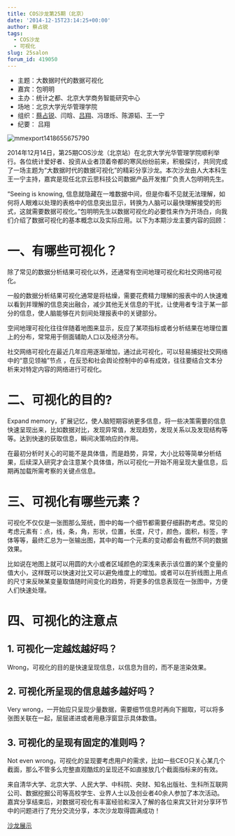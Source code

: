 ```yaml
---
title: COS沙龙第25期（北京）
date: '2014-12-15T23:14:25+00:00'
author: 蔡占锐
tags:
  - COS沙龙
  - 可视化
slug: 25salon
forum_id: 419050
---
```


  * 主题：大数据时代的数据可视化
  * 嘉宾：包明明
  * 主办：统计之都、北京大学商务智能研究中心
  * 场地：北京大学光华管理学院
  * 组织：[蔡占锐](http://weibo.com/3264504301/profile?rightmod=1&wvr=6&mod=personinfo)、闫晗、[吕翔](http://weibo.com/u/5340259059?from=myfollow_all)、冯璟烁、陈源韬、王一宁
  * 纪要： 吕翔

![mmexport1418655675790](https://uploads.cosx.org/2014/12/mmexport1418655675790.jpg)

2014年12月14日，第25期COS沙龙（北京站）在北京大学光华管理学院顺利举行。各位统计爱好者、投资从业者顶着帝都的寒风纷纷前来，积极探讨，共同完成了一场主题为“大数据时代的数据可视化”的精彩分享沙龙。本次沙龙由人大本科生王一宁主持，嘉宾是现任北京云思科技公司数据产品开发推广负责人包明明先生。

“Seeing is knowing, 信息就隐藏在一堆数据中间，但是你看不见就无法理解，如何将人眼难以处理的表格中的信息突出显示，转换为人脑可以最快理解接受的形式，这就需要数据可视化。”包明明先生以数据可视化的必要性来作为开场白，向我们介绍了数据可视化的基本概念以及实际应用。以下为本期沙龙主要内容的回顾：

# 一、有哪些可视化？

除了常见的数据分析结果可视化以外，还通常有空间地理可视化和社交网络可视化。
  
一般的数据分析结果可视化通常是将枯燥，需要花费精力理解的报表中的人快速难以看到并理解的信息突出融合，减少其他无关信息的干扰，让使用者专注于某一部分的信息，使人脑能够在片刻间处理报表中的关键部分。
  
空间地理可视化往往伴随着地图来显示，反应了某项指标或者分析结果在地理位置上的分布，常常用于侧面辅助人口以及经济分布。
  
社交网络可视化在最近几年应用逐渐增加，通过此可视化，可以轻易捕捉社交网络中的“意见领袖”节点 ，在反恐和社会舆论控制中的卓有成效，往往要结合文本分析来对特定内容的网络进行可视化。

# 二、可视化的目的?

Expand memory，扩展记忆，使人脑短期容纳更多信息，将一些决策需要的信息快速呈现出来，比如数据对比，发现异常值，发现趋势，发现关系以及发现结构等等。达到快速的获取信息，瞬间决策响应的作用。

在最初分析时关心的可能不是具体值，而是趋势，异常，大小比较等简单分析结果，后续深入研究才会注意某个具体值，所以可视化一开始不用呈现大量信息，后期再加载所需考察的关键点信息。

# 三、可视化有哪些元素？

可视化不仅仅是一张图那么笼统，图中的每一个细节都需要仔细斟酌考虑。常见的考虑元素有：点，线，条，角，形状，位置，长度，尺寸，颜色，面积，标签，字体等等，最终汇总为一张输出图，其中的每一个元素的变动都会有截然不同的数据效果。

比如说在地图上就可以用圆的大小或者区域颜色的深浅来表示该位置的某个变量的值大小，这样既可以快速对比又可以避免维度上的增加。或者可以在折线图上用点的尺寸来反映某变量取值随时间变化的趋势，将更多的信息表现在一张图中，方便人们快速处理。

# 四、可视化的注意点

## 1. 可视化一定越炫越好吗？
  
Wrong，可视化的目的是快速呈现信息，以信息为目的，而不是渲染效果。

## 2. 可视化所呈现的信息越多越好吗？
  
Very wrong，一开始应只呈现少量数据，需要细节信息时再向下掘取，可以将多张图关联在一起，层层递进或者用悬浮窗显示具体数值。

## 3. 可视化的呈现有固定的准则吗？
  
Not even wrong，可视化的呈现要考虑用户的需求，比如一些CEO只关心某几个截面，那么不管多么完整直观酷炫的呈现还不如直接放几个截面指标来的有效。

来自清华大学、北京大学、人民大学、中科院、央财、知名出版社、生科所互联网公司、数据挖掘公司等高校学生、业界人士以及创业者40余人参加了本次活动。嘉宾分享结束后，对数据可视化有丰富经验和深入了解的各位来宾又针对分享环节中的问题进行了充分交流分享，本次沙龙取得圆满成功！

[沙龙展示](http://pan.baidu.com/s/1sj7EfgD "沙龙展示")
